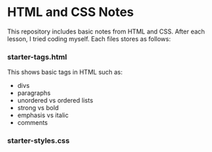 # HTML and CSS Notes
This repository includes basic notes from HTML and CSS. After each lesson, I tried coding myself. Each files stores as follows:

### starter-tags.html
This shows basic tags in HTML such as:
- divs
- paragraphs
- unordered vs ordered lists
- strong vs bold
- emphasis vs italic
- comments

### starter-styles.css

